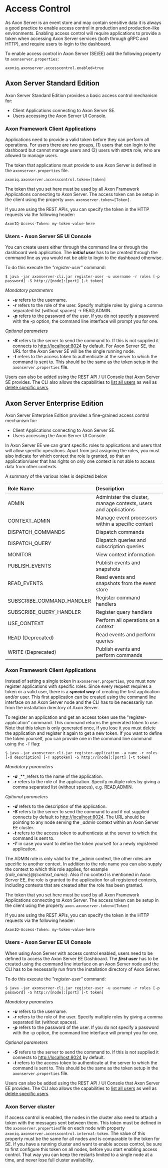 # Access Control

As Axon Server is an event store and may contain sensitive data it is always a good practice to enable access control in production and production-like environments. Enabling access control will require applications to provide a token when accessing Axon Server services \(both through gRPC and HTTP\), and require users to login to the dashboard.‌

To enable access control in Axon Server \(SE/EE\) add the following property to `axonserver.properties`:

```text
axoniq.axonserver.accesscontrol.enabled=true
```

## Axon Server Standard Edition <a id="axon-server-standard-edition"></a>

Axon Server Standard Edition provides a basic access control mechanism for:

* Client Applications connecting to Axon Server SE.
* Users accessing the Axon Server UI Console.

### Axon Framework Client Applications

Applications need to provide a valid token before they can perform all operations. For users there are two groups, \(1\) users that can login to the dashboard but cannot manage users and \(2\) users with `ADMIN` role, who are allowed to manage users.‌

The token that applications must provide to use Axon Server is defined in the `axonserver.properties` file.

```text
axoniq.axonserver.accesscontrol.token=[token]‌
```

The token that you set here must be used by all Axon Framework Applications connecting to Axon Server. The access token can be setup in the client using the property `axon.axonserver.token=[Token]`.

If you are using the REST APIs, you can specify the token in the HTTP requests via the following header:

```text
AxonIQ-Access-Token: my-token-value-here
```

### **Users - Axon Server SE UI Console**

You can create users either through the command line or through the dashboard web application. The _**initial user**_ has to be created through the command line as you would not be able to login to the dashboard otherwise.

To do this execute the _"register-user"_ command:

```text
$ java -jar axonserver-cli.jar register-user -u username -r roles [-p password] -S http://[node]:[port] [-t token]
```

_Mandatory parameters_

* _**-u**_ refers to the username.
* _**-r**_ refers to the role of the user. Specify multiple roles by giving a comma separated list \(without spaces\) -&gt; READ,ADMIN. 
* _**-p**_ refers to the password of the user. If you do not specify a password with the -p option, the command line interface will prompt you for one.‌

_Optional parameters_

* _**-S**_ refers to the server to send the command to. If this is not supplied it connects to [http://localhost:8024](http://localhost:8024) by default. For Axon Server SE, the URL for the Axon Server SE will be the single running node.
* _**-t**_  refers to the access token to authenticate at the server to which the command is sent to. This should be the same as the token setup in the `axonserver.properties` file.

Users can also be added using the REST API / UI Console that Axon Server SE provides. The CLI also allows the capabilities to [list all users](../administration/admin-configuration/command-line-interface.md#users) as well as [delete specific users](../administration/admin-configuration/command-line-interface.md#users).

## Axon Server Enterprise Edition <a id="axon-server-enterprise-edition"></a>

Axon Server Enterprise Edition provides a fine-grained access control mechanism for:

* Client Applications connecting to Axon Server SE.
* Users accessing the Axon Server UI Console.

In Axon Server EE we can grant specific roles to applications and users that will allow specific operations. Apart from just assigning the roles, you must also indicate for which context the role is granted, so that an application/user that has rights on only one context is not able to access data from other contexts.‌

A summary of the various roles is depicted below

| Role Name | Description |
| :--- | :--- |
| ADMIN | Administer the cluster, manage contexts, users and applications |
| CONTEXT\_ADMIN | Manage event processors within a specific context |
| DISPATCH\_COMMANDS | Dispatch commands |
| DISPATCH\_QUERY | Dispatch queries and subscription queries |
| MONITOR | View context information |
| PUBLISH\_EVENTS | Publish events and snapshots |
| READ\_EVENTS | Read events and snapshots from the event store |
| SUBSCRIBE\_COMMAND\_HANDLER | Register command handlers |
| SUBSCRIBE\_QUERY\_HANDLER | Register query handlers |
| USE\_CONTEXT | Perform all operations on a context |
| READ \(Deprecated\) | Read events and perform queries |
| WRITE \(Deprecated\) | Publish events and perform commands |

### Axon Framework Client Applications

Instead of setting a single token in `axonserver.properties`, you must now register applications with specific roles. Since every request requires a token or a valid user, there is a _**special way**_ of creating the first application and/or user. This first application can be created using the command line interface on an Axon Server node and the CLI has to be necessarily run from the installation directory of Axon Server.

To register an application and get an access token use the "register-application" command. This command returns the generated token to use. Note that this token is only generated once, if you lose it you must delete the application and register it again to get a new token. If you want to define the token yourself, you can provide one in the command line command using the `-T` flag:

```text
$ java -jar axonserver-cli.jar register-application -a name -r roles  [-d description] [-T apptoken] -S http://[node]:[port] [-t token]
```

_Mandatory parameters_

* _**-a**_ \_\*\*\_refers to the name of the application.
* _**-r**_ refers to the role of the application. Specify multiple roles by giving a comma separated list \(without spaces\), e.g. READ,ADMIN. 

_Optional parameters_

* _**-d**_ refers to the description of the application.
* _**-S**_ refers to the server to send the command to and if not supplied connects by default to [http://localhost:8024](http://localhost:8024). The URL should be pointing to any node serving the _\_admin_ context within an Axon Server EE cluster.
* _**-t**_  refers to the access token to authenticate at the server to which the command is sent to.
* _**-T**_ in case you want to define the token yourself for a newly registered application.

The ADMIN role is only valid for the \_admin context, the other roles are specific to another context. In addition to the role name you can also supply the context to which this role applies, for example _{role\_name}@{context\_name}_. Also if no context is mentioned in Axon Server EE, the role is granted to the application for all registered contexts, including contexts that are created after the role has been granted.

The token that you set here must be used by all Axon Framework Applications connecting to Axon Server. The access token can be setup in the client using the property `axon.axonserver.token=[Token]`

If you are using the REST APIs, you can specify the token in the HTTP requests via the following header:

```text
AxonIQ-Access-Token: my-token-value-here
```

### **Users - Axon Server EE UI Console**

When using Axon Server with access control enabled, users need to be defined to access the Axon Server EE Dashboard. The _**first user**_ has to be created using the command line interface on an Axon Server node and the CLI has to be necessarily run from the installation directory of Axon Server.

To do this execute the _"register-user"_ command:

```text
$ java -jar axonserver-cli.jar register-user -u username -r roles [-p password] -S http://[node]:[port] [-t token]
```

_Mandatory parameters_

* _**-u**_ refers to the username.
* _**-r**_ refers to the role of the user. Specify multiple roles by giving a comma separated list \(without spaces\).
* _**-p**_ refers to the password of the user. If you do not specify a password with the -p option, the command line interface will prompt you for one.‌

_Optional parameters_

* _**-S**_ refers to the server to send the command to. If this is not supplied it connects to [http://localhost:8024](http://localhost:8024) by default.
* _**-t**_  refers to the access token to authenticate at the server to which the command is sent to. This should be the same as the token setup in the `axonserver.properties` file.

Users can also be added using the REST API / UI Console that Axon Server EE provides. The CLI also allows the capabilities to [list all users](../administration/admin-configuration/command-line-interface.md#users) as well as [delete specific users](../administration/admin-configuration/command-line-interface.md#users).

### Axon Server cluster <a id="axon-server-cluster"></a>

If access control is enabled, the nodes in the cluster also need to attach a token with the messages sent between them. This token must be defined in the `axonserver.properties`file on each node with property `axoniq.axonserver.accesscontrol.internal-token`. The value of this property must be the same for all nodes and is comparable to the token for SE. If you have a running cluster and want to enable access control, be sure to first configure this token on all nodes, before you start enabling access control. That way you can keep the restarts limited to a single node at a time, and never lose full cluster availability.

